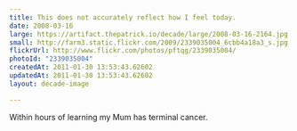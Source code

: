 ```yaml
---
title: This does not accurately reflect how I feel today.
date: 2008-03-16
large: https://artifact.thepatrick.io/decade/large/2008-03-16-2164.jpg
small: http://farm3.static.flickr.com/2009/2339035004_6cbb4a18a3_s.jpg
flickrUrl: http://www.flickr.com/photos/pftqg/2339035004/
photoId: "2339035004"
createdAt: 2011-01-30 13:53:43.62602
updatedAt: 2011-01-30 13:53:43.62602
layout: decade-image

---
```

Within hours of learning my Mum has terminal cancer.
